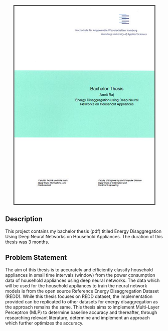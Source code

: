 <p align="center">
  <img src="https://github.com/AmritRaj23/Energy-Disaggregation-Using-Deep-Neural-Networks-On-Household-Appliances/blob/master/Cover.JPG"/>
</p>

## Description 

This project contains my bachelor thesis (pdf) titiled Energy Disaggregation Using Deep Neural Networks on Household Appliances. The duration of this thesis was 3 months. 

## Problem Statement 

The aim of this thesis is to accurately and efficiently classify household appliances in small
time intervals (window) from the power consumption data of household appliances using
deep neural networks. The data which will be used for the household appliances to train the
neural network models is from the open source Reference Energy Disaggregation Dataset
(REDD). While this thesis focuses on REDD dataset, the implementation provided can be
replicated to other datasets for energy disaggregation as the approach remains the same.
This thesis aims to implement Multi-Layer Perceptron (MLP) to determine baseline accuracy
and thereafter, through researching relevant literature, determine and implement an
approach which further optimizes the accuracy.
